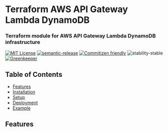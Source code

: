 # Terraform AWS API Gateway Lambda DynamoDB

### Terraform module for AWS API Gateway Lambda DynamoDB infrastructure
[![MIT License](https://img.shields.io/npm/l/terraform-api-gateway-lambda-dynamodb.svg)](http://opensource.org/licenses/MIT)
[![semantic-release](https://img.shields.io/badge/%20%20%F0%9F%93%A6%F0%9F%9A%80-semantic--release-e10079.svg?style=flat-square)](https://github.com/semantic-release/semantic-release)
[![Commitizen friendly](https://img.shields.io/badge/commitizen-friendly-brightgreen.svg?style=flat-square)](http://commitizen.github.io/cz-cli/)
![stability-stable](https://img.shields.io/badge/stability-stable-green.svg)
[![Greenkeeper](https://badges.greenkeeper.io/crisboarna/terraform-api-gateway-lambda-dynamodb.svg)](https://greenkeeper.io/)

## Table of Contents
* [Features](#features)
* [Installation](#installation)
* [Setup](#setup)
* [Deployment](#deployment)
* [Example](#example)

## Features
